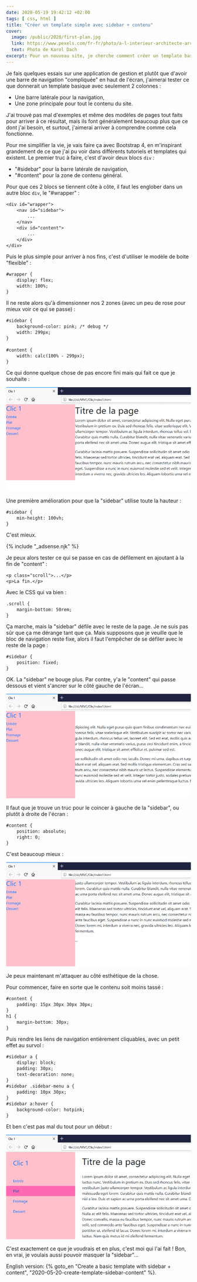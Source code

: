 ```yaml
---
date: 2020-05-19 19:42:12 +02:00
tags: [ css, html ]
title: "Créer un template simple avec sidebar + contenu"
cover:
  image: /public/2020/first-plan.jpg
  link: https://www.pexels.com/fr-fr/photo/a-l-interieur-architecte-architecture-art-323645/
  text: Photo de Karol Dach
excerpt: Pour un nouveau site, je cherche comment créer un template basique avec seulement une "sidebar" latérale et tout le reste pour le contenu.
---
```


Je fais quelques essais sur une application de gestion et plutôt que d'avoir une barre de navigation "compliquée" en haut de l'écran, j'aimerai tester ce que donnerait un template basique avec seulement 2 colonnes :

* Une barre latérale pour la navigation,
* Une zone principale pour tout le contenu du site.

J'ai trouvé pas mal d'exemples et même des modèles de pages tout faits pour arriver à ce résultat, mais ils font généralement beaucoup plus que ce dont j'ai besoin, et surtout, j'aimerai arriver à comprendre comme cela fonctionne.

Pour me simplifier la vie, je vais faire ça avec Bootstrap 4, en m'inspirant grandement de ce que j'ai pu voir dans différents tutoriels et templates qui existent. Le premier truc à faire, c'est d'avoir deux blocs `div` :

* "#sidebar" pour la barre latérale de navigation,
* "#content" pour la zone de contenu général.

Pour que ces 2 blocs se tiennent côte à côte, il faut les englober dans un autre bloc `div`, le "#wrapper" :

```
<div id="wrapper">
    <nav id="sidebar">
        ...
    </nav>
    <div id="content">
        ...
    </div>
</div>
```

Puis le plus simple pour arriver à nos fins, c'est d'utiliser le modèle de boite "flexible" :

```
#wrapper {
    display: flex;
    width: 100%;
}
```

Il ne reste alors qu'à dimensionner nos 2 zones (avec un peu de rose pour mieux voir ce qui se passe) :

```
#sidebar {
    background-color: pink; /* debug */
    width: 299px;
}

#content {
    width: calc(100% - 299px);
}
```

Ce qui donne quelque chose de pas encore fini mais qui fait ce que je souhaite :

![](/public/2020/clic1-a.png)

Une première amélioration pour que la "sidebar" utilise toute la hauteur :

```
#sidebar {
    min-height: 100vh;
}
```

C'est mieux. 

{% include "_adsense.njk" %}

Je peux alors tester ce qui se passe en cas de défilement en ajoutant à la fin de "content" :

```
<p class="scroll">...</p>
<p>La fin.</p>
```

Avec le CSS qui va bien :

```
.scroll {
    margin-bottom: 50rem;
}
```

Ça marche, mais la "sidebar" défile avec le reste de la page. Je ne suis pas sûr que ça me dérange tant que ça. Mais supposons que je veuille que le bloc de navigation reste fixe, alors il faut l'empêcher de se défiler avec le reste de la page :

```
#sidebar {
    position: fixed;
}
```

OK. La "sidebar" ne bouge plus. Par contre, y'a le "content" qui passe dessous et vient s'ancrer sur le côté gauche de l'écran...

![](/public/2020/clic1-b.png)

Il faut que je trouve un truc pour le coincer à gauche de la "sidebar", ou plutôt à droite de l'écran :

```
#content {
    position: absolute;
    right: 0;
}
```

C'est beaucoup mieux :

![](/public/2020/clic1-c.png)

Je peux maintenant m'attaquer au côté esthétique de la chose.

Pour commencer, faire en sorte que le contenu soit moins tassé :

```
#content {
    padding: 15px 30px 30px 30px;
}
h1 {
    margin-bottom: 30px;
}
```

Puis rendre les liens de navigation entièrement cliquables, avec un petit effet au survol :

```
#sidebar a {
    display: block;
    padding: 30px;
    text-decoration: none;
}
#sidebar .sidebar-menu a {
    padding: 10px 30px;
}
#sidebar a:hover {
    background-color: hotpink;
}

```

Et ben c'est pas mal du tout pour un début :

![](/public/2020/clic1-d.png)

C'est exactement ce que je voudrais et en plus, c'est moi qui l'ai fait ! Bon, en vrai, je voulais aussi pouvoir masquer la "sidebar"...

<div class="encart">

English version: {% goto_en "Create a basic template with sidebar + content", "2020-05-20-create-template-sidebar-content" %}.

</div>
